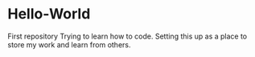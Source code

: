 # Hello-World
First repository
Trying to learn how to code. Setting this up as a place to store my work and learn from others.
